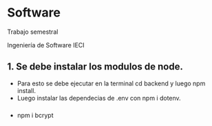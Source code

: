 # Software
Trabajo semestral

Ingeniería de Software 
IECI

## 1. Se debe instalar los modulos de node. 
- Para esto se debe ejecutar en la terminal cd backend y luego npm install.
- Luego instalar las dependecias de .env con npm i dotenv.
###
- npm i bcrypt 
